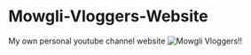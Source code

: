 # Mowgli-Vloggers-Website
My own personal youtube channel website
![Mowgli Vloggers!!](https://github.com/Courage003/Mowgli-Vloggers-Website/assets/111676377/948f2bdb-5f91-4d93-87f9-af15333529c5)
